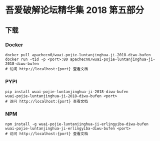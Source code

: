 # 吾爱破解论坛精华集 2018 第五部分

## 下载

### Docker

```
docker pull apachecn0/wuai-pojie-luntanjinghua-ji-2018-diwu-bufen
docker run -tid -p <port>:80 apachecn0/wuai-pojie-luntanjinghua-ji-2018-diwu-bufen
# 访问 http://localhost:{port} 查看文档
```

### PYPI

```
pip install wuai-pojie-luntanjinghua-ji-2018-diwu-bufen
wuai-pojie-luntanjinghua-ji-2018-diwu-bufen <port>
# 访问 http://localhost:{port} 查看文档
```

### NPM

```
npm install -g wuai-pojie-luntanjinghua-ji-erlingyiba-diwu-bufen
wuai-pojie-luntanjinghua-ji-erlingyiba-diwu-bufen <port>
# 访问 http://localhost:{port} 查看文档
```